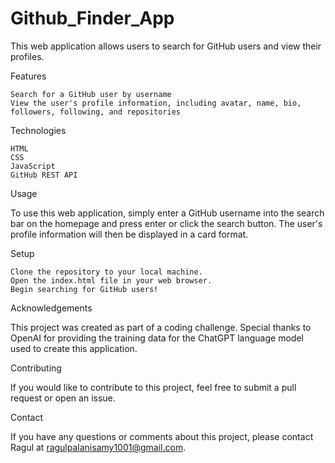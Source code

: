 # Github_Finder_App

This web application allows users to search for GitHub users and view their profiles.

Features

    Search for a GitHub user by username
    View the user's profile information, including avatar, name, bio, followers, following, and repositories

Technologies

    HTML
    CSS
    JavaScript
    GitHub REST API

Usage

To use this web application, simply enter a GitHub username into the search bar on the homepage and press enter or click the search button. The user's profile information will then be displayed in a card format.

Setup

    Clone the repository to your local machine.
    Open the index.html file in your web browser.
    Begin searching for GitHub users!

Acknowledgements

This project was created as part of a coding challenge. Special thanks to OpenAI for providing the training data for the ChatGPT language model used to create this application.

Contributing

If you would like to contribute to this project, feel free to submit a pull request or open an issue.

Contact

If you have any questions or comments about this project, please contact Ragul at ragulpalanisamy1001@gmail.com.
